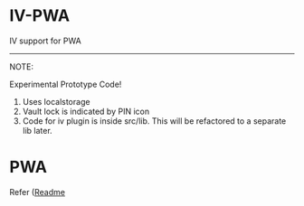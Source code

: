 # IV-PWA
IV support for PWA

<hr>

NOTE:

Experimental Prototype Code!

1. Uses localstorage
2. Vault lock is indicated by PIN icon
3. Code for iv plugin is inside src/lib. This will be refactored to a separate lib later.

# PWA
Refer ([Readme](https://github.com/xmano/IV-PWA/PWA-Readme.md)
